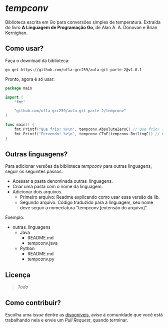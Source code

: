 *tempconv*
=====
Biblioteca escrita em Go para conversões simples de temperatura. Extraída do livro **A Linguagem de Programação Go**, de Alan A. A. Donovan e Brian Kernighan. 

Como usar?
----
Faça o download da biblioteca:

`go get https://github.com/ufla-gcc259/aula-git-parte-2@v1.0.1`

Pronto, agora é só usar:
```go
package main

import (
	"fmt"

	"github.com/ufla-gcc259/aula-git-parte-2/tempconv"
)

func main() {
	fmt.Printf("Que frio! %v\n", tempconv.AbsoluteZeroC) // Que frio! -273.15°C
	fmt.Printf("Fervendo! %v\n", tempconv.CToF(tempconv.BoilingC)) // Fervendo! 212°F
}
```

Outras linguagens?
----
Para adicionar versões da biblioteca *tempconv* para outras linguagens, seguir os seguintes passos:
* Acessar a pasta denominada outras_linguagens. 
* Criar uma pasta com o nome da linguagem.
* Adicionar dois arquivos. 
    * Primeiro arquivo: Readme explicando como usar essa versão da lib.
    * Segundo arquivo: Código traduzido para a linguagem, seu nome deve seguir a nomeclatura "tempconv.[extensão do arquivo]".

Exemplo:
* outras_linguagens
    * Java
        * README.md
        * tempconv.java
    * Python
        * README.md
        * tempconv.py

Licença
-----

> *Todo*


Como contribuir?
----
Escolha uma *issue* dentre as [disponíveis](https://github.com/ufla-gcc259/aula-git-parte-2/issues), avise à comunidade que você está trabalhando nela e envie um *Pull Request*, quando terminar.
